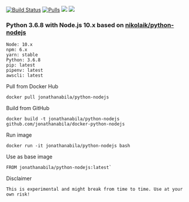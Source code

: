 [![Build Status](https://travis-ci.org/jonathanabila/docker-python-nodejs.svg?branch=master)](https://travis-ci.org/jonathanabila/docker-python-nodejs)
[![Pulls](https://img.shields.io/docker/pulls/jonathanabila/python-nodejs.svg?style=flat-square)](https://hub.docker.com/r/jonathanabila/python-nodejs/)
![](https://img.shields.io/microbadger/image-size/jonathanabila/python-nodejs.svg)
![](https://img.shields.io/github/license/jonathanabila/docker-python-nodejs.svg)

### Python 3.6.8 with Node.js 10.x based on [nikolaik/python-nodejs](https://github.com/nikolaik/docker-python-nodejs)

    Node: 10.x
    npm: 6.x
    yarn: stable
    Python: 3.6.8
    pip: latest
    pipenv: latest
    awscli: latest

Pull from Docker Hub

```
docker pull jonathanabila/python-nodejs
```

Build from GitHub
```
docker build -t jonathanabila/python-nodejs github.com/jonathanabila/docker-python-nodejs
```

Run image

```
docker run -it jonathanabila/python-nodejs bash
```

Use as base image

```
FROM jonathanabila/python-nodejs:latest`
```

Disclaimer

    This is experimental and might break from time to time. Use at your own risk!
